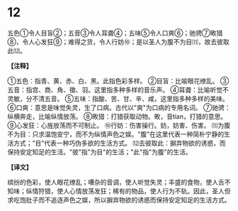 # 12


五色①令人目盲②；五音③令人耳聋④；五味⑤令人口爽⑥；驰骋⑦畋猎⑧，令人心发狂⑨；难得之货，令人行妨⑩；是以圣人为腹不为目⑾，故去彼取此⑿。

**【注释】**

①五色：指青、黄、赤、白、黑。此指色彩多样。
②目盲：比喻眼花缭乱。
③五音：指宫、商、角、徵、羽。这里指多种多样的音乐声。
④耳聋：比喻听觉不灵敏，分不清五音。
⑤五味：指酸、苦、甘、辛、咸，这里指多种多样的美味。
⑥口爽：意思是味觉失灵，生了口病。古代以"爽"为口病的专用名词。
⑦驰骋：纵横奔走，比喻纵情放荡。
⑧畋猎：打猎获取动物。畋，音tian，打猎的意思。
⑨心发狂：心旌放荡而不可制止。
⑩行妨：伤害操行。妨，妨害、伤害。
⑾为腹不为目：只求温饱安宁，而不为纵情声色之娱。"腹"在这里代表一种简朴宁静的生活方式；"目"代表一种巧伪多欲的生活方式。
⑿去彼取此：摒弃物欲的诱惑，而保持安定知足的生活。"彼"指"为目"的生活；"此"指"为腹"的生活。

**【译文】**

缤纷的色彩，使人眼花缭乱；嘈杂的音调，使人听觉失灵；丰盛的食物，使人舌不知味；纵情狩猎，使人心情放荡发狂；稀有的物品，使人行为不轨。因此，圣人但求吃饱肚子而不追逐声色之娱，所以摒弃物欲的诱惑而保持安定知足的生活方式。

